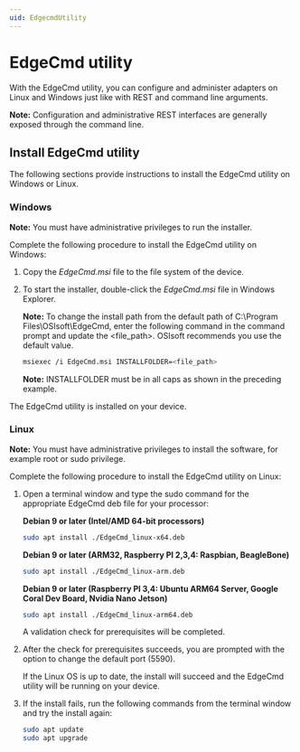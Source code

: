 ```yaml
---
uid: EdgecmdUtility
---
```


# EdgeCmd utility

With the EdgeCmd utility, you can configure and administer adapters on Linux and Windows just like with REST and command line arguments.

**Note:** Configuration and administrative REST interfaces are generally exposed through the command line.

## Install EdgeCmd utility

The following sections provide instructions to install the EdgeCmd utility on Windows or Linux.

### Windows

**Note:** You must have administrative privileges to run the installer. 

Complete the following procedure to install the EdgeCmd utility on Windows:

1. Copy the _EdgeCmd.msi_ file to the file system of the device.
2. To start the installer, double-click the _EdgeCmd.msi_ file in Windows Explorer.

   **Note:** To change the install path from the default path of C:\Program Files\OSIsoft\EdgeCmd, enter the following command in the command prompt and update the <file_path>. OSIsoft recommends you use the default value.
    
    ```bash
    msiexec /i EdgeCmd.msi INSTALLFOLDER=<file_path>
    ```

   **Note:** INSTALLFOLDER must be in all caps as shown in the preceding example.

The EdgeCmd utility is installed on your device.

### Linux

**Note:** You must have administrative privileges to install the software, for example root or sudo privilege. 

Complete the following procedure to install the EdgeCmd utility on Linux:

1. Open a terminal window and type the sudo command for the appropriate EdgeCmd deb file for your processor:

    **Debian 9 or later (Intel/AMD 64-bit processors)**

    ```bash
    sudo apt install ./EdgeCmd_linux-x64.deb
    ```

    **Debian 9 or later (ARM32, Raspberry PI 2,3,4: Raspbian, BeagleBone)**

    ```bash
    sudo apt install ./EdgeCmd_linux-arm.deb
    ```

    **Debian 9 or later (Raspberry PI 3,4: Ubuntu ARM64 Server, Google Coral Dev Board, Nvidia Nano Jetson)**

    ```bash
    sudo apt install ./EdgeCmd_linux-arm64.deb
    ```

    A validation check for prerequisites will be completed. 
 
2. After the check for prerequisites succeeds, you are prompted with the option to change the default port (5590).

    If the Linux OS is up to date, the install will succeed and the EdgeCmd utility will be running on your device.

3. If the install fails, run the following commands from the terminal window and try the install again:

    ```bash
    sudo apt update
    sudo apt upgrade
    ```
